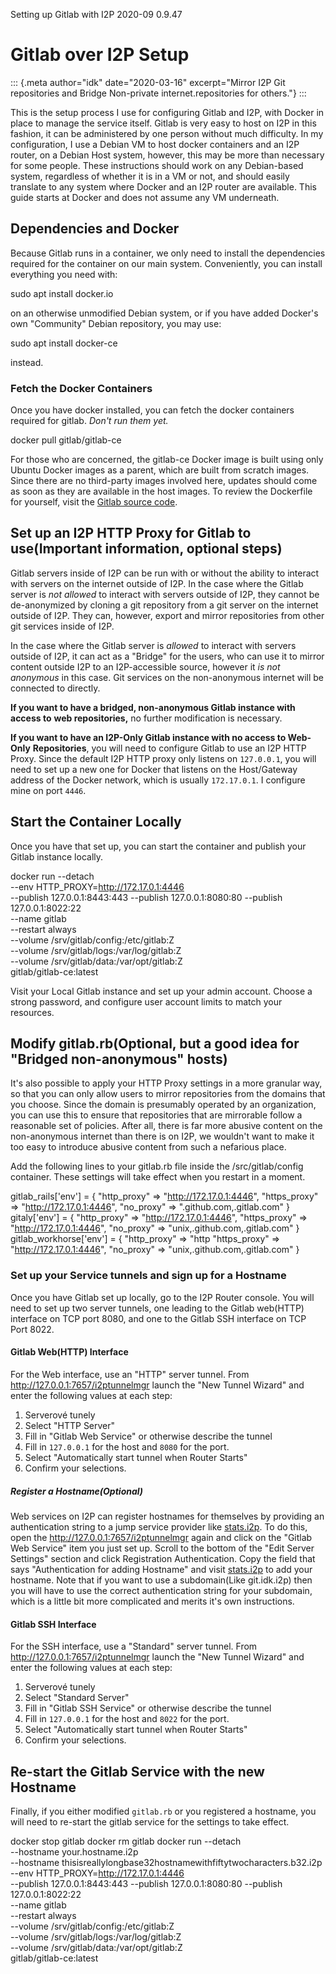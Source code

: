  Setting up Gitlab
with I2P 2020-09 0.9.47 

# Gitlab over I2P Setup

::: {.meta author="idk" date="2020-03-16" excerpt="Mirror I2P Git repositories and Bridge Non-private internet.repositories for others."}
:::

This is the setup process I use for configuring Gitlab and I2P, with
Docker in place to manage the service itself. Gitlab is very easy to
host on I2P in this fashion, it can be administered by one person
without much difficulty. In my configuration, I use a Debian VM to host
docker containers and an I2P router, on a Debian Host system, however,
this may be more than necessary for some people. These instructions
should work on any Debian-based system, regardless of whether it is in a
VM or not, and should easily translate to any system where Docker and an
I2P router are available. This guide starts at Docker and does not
assume any VM underneath.

## Dependencies and Docker

Because Gitlab runs in a container, we only need to install the
dependencies required for the container on our main system.
Conveniently, you can install everything you need with:

 sudo apt install docker.io

on an otherwise unmodified Debian system, or if you have added Docker's
own "Community" Debian repository, you may use:

 sudo apt install docker-ce

instead.

### Fetch the Docker Containers

Once you have docker installed, you can fetch the docker containers
required for gitlab. *Don't run them yet.*

 docker pull gitlab/gitlab-ce

For those who are concerned, the gitlab-ce Docker image is built using
only Ubuntu Docker images as a parent, which are built from scratch
images. Since there are no third-party images involved here, updates
should come as soon as they are available in the host images. To review
the Dockerfile for yourself, visit the [Gitlab source
code](https://gitlab.com/gitlab-org/omnibus-gitlab/-/blob/master/docker/Dockerfile).

## Set up an I2P HTTP Proxy for Gitlab to use(Important information, optional steps)

Gitlab servers inside of I2P can be run with or without the ability to
interact with servers on the internet outside of I2P. In the case where
the Gitlab server is *not allowed* to interact with servers outside of
I2P, they cannot be de-anonymized by cloning a git repository from a git
server on the internet outside of I2P. They can, however, export and
mirror repositories from other git services inside of I2P.

In the case where the Gitlab server is *allowed* to interact with
servers outside of I2P, it can act as a "Bridge" for the users, who can
use it to mirror content outside I2P to an I2P-accessible source,
however it *is not anonymous* in this case. Git services on the
non-anonymous internet will be connected to directly.

**If you want to have a bridged, non-anonymous Gitlab instance with
access to** **web repositories,** no further modification is necessary.

**If you want to have an I2P-Only Gitlab instance with no access to
Web-Only** **Repositories**, you will need to configure Gitlab to use an
I2P HTTP Proxy. Since the default I2P HTTP proxy only listens on
`127.0.0.1`, you will need to set up a new one for Docker that listens
on the Host/Gateway address of the Docker network, which is usually
`172.17.0.1`. I configure mine on port `4446`.

## Start the Container Locally

Once you have that set up, you can start the container and publish your
Gitlab instance locally.

 docker run --detach \
 --env HTTP_PROXY=http://172.17.0.1:4446 \
 --publish 127.0.0.1:8443:443 --publish 127.0.0.1:8080:80 --publish 127.0.0.1:8022:22 \
 --name gitlab \
 --restart always \
 --volume /srv/gitlab/config:/etc/gitlab:Z \
 --volume /srv/gitlab/logs:/var/log/gitlab:Z \
 --volume /srv/gitlab/data:/var/opt/gitlab:Z \
 gitlab/gitlab-ce:latest

Visit your Local Gitlab instance and set up your admin account. Choose a
strong password, and configure user account limits to match your
resources.

## Modify gitlab.rb(Optional, but a good idea for "Bridged non-anonymous" hosts)

It's also possible to apply your HTTP Proxy settings in a more granular
way, so that you can only allow users to mirror repositories from the
domains that you choose. Since the domain is presumably operated by an
organization, you can use this to ensure that repositories that are
mirrorable follow a reasonable set of policies. After all, there is far
more abusive content on the non-anonymous internet than there is on I2P,
we wouldn't want to make it too easy to introduce abusive content from
such a nefarious place.

Add the following lines to your gitlab.rb file inside the
/src/gitlab/config container. These settings will take effect when you
restart in a moment.

 gitlab_rails['env'] = {
 "http_proxy" => "http://172.17.0.1:4446",
 "https_proxy" => "http://172.17.0.1:4446",
 "no_proxy" => ".github.com,.gitlab.com"
 }
 gitaly['env'] = {
 "http_proxy" => "http://172.17.0.1:4446",
 "https_proxy" => "http://172.17.0.1:4446",
 "no_proxy" => "unix,.github.com,.gitlab.com"
 }
 gitlab_workhorse['env'] = {
 "http_proxy" => "http
 "https_proxy" => "http://172.17.0.1:4446",
 "no_proxy" => "unix,.github.com,.gitlab.com"
 }

### Set up your Service tunnels and sign up for a Hostname

Once you have Gitlab set up locally, go to the I2P Router console. You
will need to set up two server tunnels, one leading to the Gitlab
web(HTTP) interface on TCP port 8080, and one to the Gitlab SSH
interface on TCP Port 8022.

#### Gitlab Web(HTTP) Interface

For the Web interface, use an "HTTP" server tunnel. From
<http://127.0.0.1:7657/i2ptunnelmgr> launch the "New Tunnel Wizard" and
enter the following values at each step:

1. Serverové tunely
2. Select "HTTP Server"
3. Fill in "Gitlab Web Service" or otherwise describe the tunnel
4. Fill in `127.0.0.1` for the host and `8080` for the port.
5. Select "Automatically start tunnel when Router Starts"
6. Confirm your selections.

##### Register a Hostname(Optional)

Web services on I2P can register hostnames for themselves by providing
an authentication string to a jump service provider like
[stats.i2p](http://stats.i2p). To do this, open the
<http://127.0.0.1:7657/i2ptunnelmgr> again and click on the "Gitlab Web
Service" item you just set up. Scroll to the bottom of the "Edit Server
Settings" section and click Registration Authentication. Copy the field
that says "Authentication for adding Hostname" and visit
[stats.i2p](http://stats.i2p/i2p/addkey.html) to add your hostname. Note
that if you want to use a subdomain(Like git.idk.i2p) then you will have
to use the correct authentication string for your subdomain, which is a
little bit more complicated and merits it's own instructions.

#### Gitlab SSH Interface

For the SSH interface, use a "Standard" server tunnel. From
<http://127.0.0.1:7657/i2ptunnelmgr> launch the "New Tunnel Wizard" and
enter the following values at each step:

1. Serverové tunely
2. Select "Standard Server"
3. Fill in "Gitlab SSH Service" or otherwise describe the tunnel
4. Fill in `127.0.0.1` for the host and `8022` for the port.
5. Select "Automatically start tunnel when Router Starts"
6. Confirm your selections.

## Re-start the Gitlab Service with the new Hostname

Finally, if you either modified `gitlab.rb` or you registered a
hostname, you will need to re-start the gitlab service for the settings
to take effect.

 docker stop gitlab
 docker rm gitlab
 docker run --detach \
 --hostname your.hostname.i2p \
 --hostname thisisreallylongbase32hostnamewithfiftytwocharacters.b32.i2p \
 --env HTTP_PROXY=http://172.17.0.1:4446 \
 --publish 127.0.0.1:8443:443 --publish 127.0.0.1:8080:80 --publish 127.0.0.1:8022:22 \
 --name gitlab \
 --restart always \
 --volume /srv/gitlab/config:/etc/gitlab:Z \
 --volume /srv/gitlab/logs:/var/log/gitlab:Z \
 --volume /srv/gitlab/data:/var/opt/gitlab:Z \
 gitlab/gitlab-ce:latest


